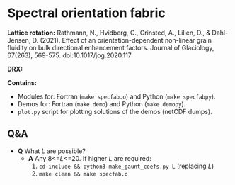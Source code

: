 # Spectral orientation fabric 

**Lattice rotation:**
Rathmann, N., Hvidberg, C., Grinsted, A., Lilien, D., & Dahl-Jensen, D. (2021). Effect of an orientation-dependent non-linear grain fluidity on bulk directional enhancement factors. Journal of Glaciology, 67(263), 569-575. doi:10.1017/jog.2020.117

**DRX:**
<unpublished>

**Contains:**
- Modules for: Fortran (`make specfab.o`) and Python (`make specfabpy`).
- Demos for: Fortran (`make demo`) and Python (`make demopy`).
- `plot.py` script for plotting solutions of the demos (netCDF dumps).

## Q&A
- **Q** What *L* are possible?
  - **A** Any 8<=*L*<=20. If higher *L* are required:
    1. `cd include && python3 make_gaunt_coefs.py L` (replacing *L*)
    2. `make clean && make specfab.o`
